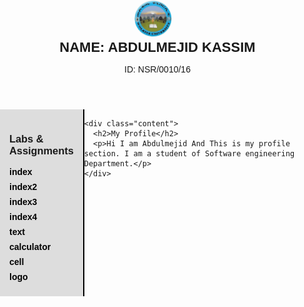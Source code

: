 <!DOCTYPE html>
<html>
<head>
  <title>My Website</title>
  <style>
    body {
      font-family: Arial, sans-serif;
      margin: 0;
      padding: 0;
    }

    header {
      display: flex;
      align-items: center;
      background-color: #f2f2f2;
      padding: 10px;
    }

    header img {
      width: 60px;
      height: 60px;
      border-radius: 50%;
      margin-right: 15px;
    }

    header h1 {
      margin: 0;
      font-size: 22px;
    }

    .container {
      display: flex;
    }

    .sidebar {
      width: 200px;
      background-color: #ddd;
      padding: 15px;
      border-right: 2px solid black;
    }

    .sidebar a {
      display: block;
      margin: 8px 0;
      text-decoration: none;
      color: black;
      font-weight: bold;
    }

    .sidebar a:hover {
      color: blue;
    }

    .content {
      flex: 1;
      background-color: #eee;
      padding: 20px;
    }
  </style>
</head>
<body>
  <header>
    <img src="wku.jpg" alt="User Picture">
    <div>
      <h1>NAME: ABDULMEJID KASSIM</h1>
      <p>ID: NSR/0010/16</p>
    </div>
  </header>

  <div class="container">
    <div class="sidebar">
      <h3>Labs & Assignments</h3>
      <a href="index.html">index</a>
      <a href="index2.html">index2</a>
      <a href="index3.html">index3</a>
      <a href="index4.html">index4</a>
      <a href="text.html.html">text</a>
      <a href="calculator.html">calculator</a>
      <a href="cell.html">cell</a>
      <a href="logo.html">logo</a>
    </div>

    <div class="content">
      <h2>My Profile</h2>
      <p>Hi I am Abdulmejid And This is my profile section. I am a student of Software engineering Department.</p>
    </div>
  </div>
</body>
</html>
